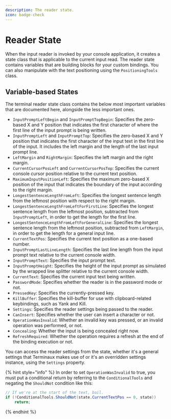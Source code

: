 ```yaml
---
description: The reader state.
icon: badge-check
---
```


# Reader State

When the input reader is invoked by your console application, it creates a state class that is applicable to the current input read. The reader state contains variables that are building blocks for your custom bindings. You can also manipulate with the text positioning using the `PositioningTools` class.

## Variable-based States

The terminal reader state class contains the below most important variables that are documented here, alongside the less important ones.

* `InputPromptLeftBegin` and `InputPromptTopBegin`: Specifies the zero-based X and Y position that indicates the first character of where the first line of the input prompt is being written.
* `InputPromptLeft` and `InputPromptTop`: Specifies the zero-based X and Y position that indicates the first character of the input text in the first line of the input. It includes the left margin and the length of the last input prompt line.
* `LeftMargin` and `RightMargin`: Specifies the left margin and the right margin.
* `CurrentCursorPosLeft` and `CurrentCursorPosTop`: Specifies the current console cursor position relative to the current text position.
* `MaximumInputPositionLeft`: Specifies the maximum zero-based X position of the input that indicates the boundary of the input according to the right margin.
* `LongestSentenceLengthFromLeft`: Specifies the longest sentence length from the leftmost position with respect to the right margin.
* `LongestSentenceLengthFromLeftForFirstLine`: Specifies the longest sentence length from the leftmost position, subtracted from `InputPromptLeft`, in order to get the length for the first line.
* `LongestSentenceLengthFromLeftForGeneralLine`: Specifies the longest sentence length from the leftmost position, subtracted from `LeftMargin`, in order to get the length for a general input line.
* `CurrentTextPos`: Specifies the current text position as a one-based number.
* `InputPromptLastLineLength`: Specifies the last line length from the input prompt text relative to the current console width.
* `InputPromptText`: Specifies the input prompt text.
* `InputPromptHeight`: Specifies the height of the input prompt as simulated by the wrapped line splitter relative to the current console width.
* `CurrentText`: Specifies the current input text being written.
* `PasswordMode`: Specifies whether the reader is in the password mode or not.
* `PressedKey`: Specifies the currently-pressed key.
* `KillBuffer`: Specifies the kill-buffer for use with clipboard-related keybindings, such as Yank and Kill.
* `Settings`: Specifies the reader settings being passed to the reader.
* `CanInsert`: Specifies whether the user can insert a character or not.
* `OperationWasInvalid`: Whether an invalid key was pressed, or an invalid operation was performed, or not.
* `Concealing`: Whether the input is being concealed right now.
* `RefreshRequired`: Whether the operation requires a refresh at the end of the binding execution or not.

You can access the reader settings from the state, whether it's a general settings that Terminaux makes use of or it's an overridden settings instance, using the `Settings` property.

{% hint style="info" %}
In order to set `OperationWasInvalid` to true, you must put a conditional return by referring to the `ConditionalTools` and negating the `ShouldNot` condition like this:

```csharp
// If we're at the start of the text, bail.
if (!ConditionalTools.ShouldNot(state.CurrentTextPos == 0, state))
    return;
```
{% endhint %}

